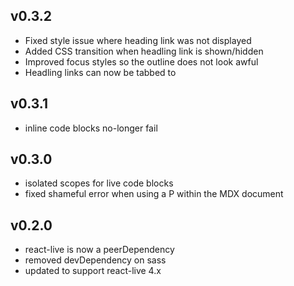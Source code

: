 ## v0.3.2

* Fixed style issue where heading link was not displayed
* Added CSS transition when headling link is shown/hidden
* Improved focus styles so the outline does not look awful
* Headling links can now be tabbed to

## v0.3.1

* inline code blocks no-longer fail

## v0.3.0

* isolated scopes for live code blocks
* fixed shameful error when using a P within the MDX document

## v0.2.0

* react-live is now a peerDependency
* removed devDependency on sass
* updated to support react-live 4.x
